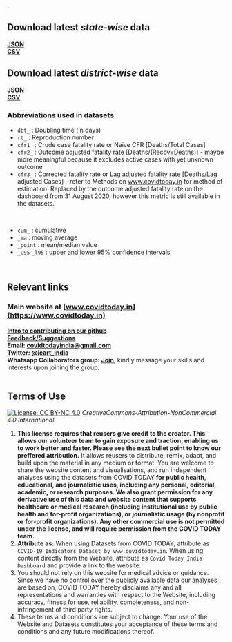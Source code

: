 ﻿---
---
.
## Download latest *state-wise* data
**<a href="state_data/allmetrics_states.json" download>JSON</a><br/>
<a href="state_data/allmetrics_states.csv" download>CSV</a>** 
<br/>

## Download latest *district-wise* data 
**<a href="district_data/allmetrics_districts.json" download>JSON</a><br/>
<a href="district_data/allmetrics_districts.csv" download>CSV</a>** 
<br/>

### Abbreviations used in datasets
* `dbt_` : Doubling time (in days)
* `rt_` : Reproduction number 
* `cfr1_` : Crude case fatality rate or Naïve CFR [Deaths/Total Cases]
* `cfr2_` : Outcome adjusted fatality rate [Deaths/(Recov+Deaths)] - maybe more meaningful because it excludes active cases with yet unknown outcome
* `cfr3_` : Corrected fatality rate or Lag adjusted fatality rate [Deaths/Lag adjusted Cases] - refer to Methods on www.covidtoday.in for method of estimation. Replaced by the outcome adjusted fatality rate on the dashboard from 31 August 2020, however this metric is still available in the datasets. 
<br/>

* `cum_` : cumulative
* `_ma` : moving average
* `_point` : mean/median value 
* `_u95` `_l95` : upper and lower 95% confidence intervals 
<br/>

## Relevant links

### Main website at [www.covidtoday.in](https://www.covidtoday.in)

**[Intro to contributing on our github](https://github.com/CovidToday/backend/blob/master/CONTRIBUTING.md)<br/> 
[Feedback/Suggestions](https://docs.google.com/forms/d/e/1FAIpQLSdA4tyNhDa3ngVLNuQ7o4zJfsITd9w8PN3ewsq7Kvju7RbPSQ/viewform)<br/>
Email: [covidtodayindia@gmail.com](mailto:covidtodayindia@gmail.com)<br/>
Twitter: [@icart_india](https://twitter.com/icart_india)<br/>
Whatsapp Collaborators group: [Join](https://chat.whatsapp.com/DtxTkQv8LEDD6W64RmItAZ)**, kindly message your skills and interests upon joining the group.
<br/><br/>

## Terms of Use 
[![License: CC BY-NC 4.0](https://img.shields.io/badge/License-CC%20BY--NC%204.0-lightgrey.svg)](https://creativecommons.org/licenses/by-nc/4.0/) *CreativeCommons-Attribution-NonCommercial 4.0 International* <br/>
1. **This license requires that reusers give credit to the creator. This allows our volunteer team to gain exposure and traction, enabling us to work better and faster. Please see the next bullet point to know our preffered attribution.** It allows reusers to distribute, remix, adapt, and build upon the material in any medium or format. You are welcome to share the website content and visualisations, and run independent analyses using the datasets from COVID TODAY **for public health, educational, and journalistic uses, including any personal, editorial, academic, or research purposes. We also grant permission for any derivative use of this data and website content that supports healthcare or medical research (including institutional use by public health and for-profit organizations), or journalistic usage (by nonprofit or for-profit organizations). Any other commercial use is not permitted under the license, and will require permission from the COVID TODAY team.**
2. **Attribute as:** When using Datasets from COVID TODAY, attribute as `COVID-19 Indicators Dataset by www.covidtoday.in`. When using content directly from the Website, attribute as `Covid Today India Dashboard` and provide a link to the website.
3. You should not rely on this website for medical advice or guidance. Since we have no control over the publicly available data our analyses are based on, COVID TODAY hereby disclaims any and all representations and warranties with respect to the Website, including accuracy, fitness for use, reliability, completeness, and non-infringement of third party rights.
4. These terms and conditions are subject to change. Your use of the Website and Datasets constitutes your acceptance of these terms and conditions and any future modifications thereof.

